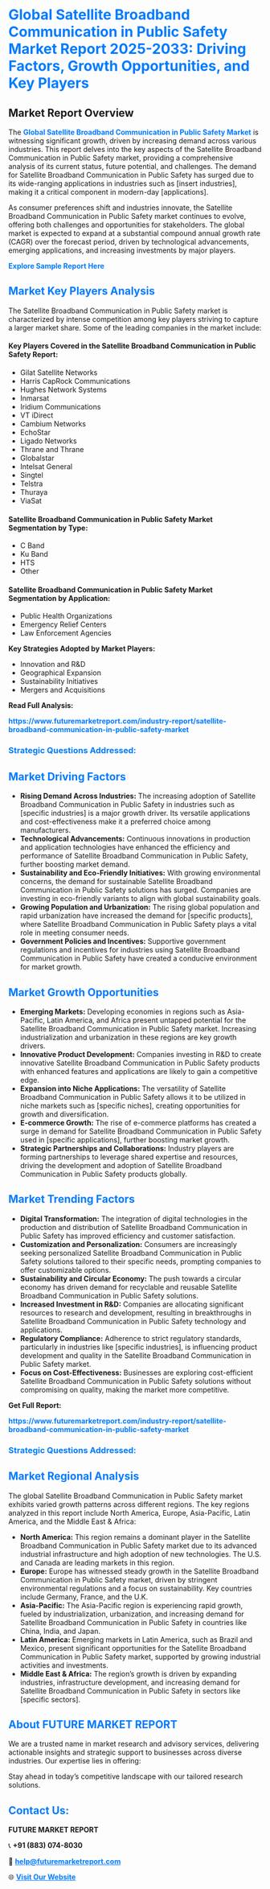 <h1 style="color: #007BFF;">Global Satellite Broadband Communication in Public Safety Market Report 2025-2033: Driving Factors, Growth Opportunities, and Key Players</h1>

<section id="overview">
<h2>Market Report Overview</h2>
<p>The <a href="https://www.futuremarketreport.com/industry-report/satellite-broadband-communication-in-public-safety-market" style="color: #007BFF; text-decoration: none;"><strong>Global Satellite Broadband Communication in Public Safety Market</strong></a> is witnessing significant growth, driven by increasing demand across various industries. This report delves into the key aspects of the Satellite Broadband Communication in Public Safety market, providing a comprehensive analysis of its current status, future potential, and challenges. The demand for Satellite Broadband Communication in Public Safety has surged due to its wide-ranging applications in industries such as [insert industries], making it a critical component in modern-day [applications].</p>
<p>As consumer preferences shift and industries innovate, the Satellite Broadband Communication in Public Safety market continues to evolve, offering both challenges and opportunities for stakeholders. The global market is expected to expand at a substantial compound annual growth rate (CAGR) over the forecast period, driven by technological advancements, emerging applications, and increasing investments by major players.</p>
</section>

<section id="overview">
<p><a href="https://www.futuremarketreport.com/request-sample/reportId=51693" style="color: #007BFF; text-decoration: none;"><strong>Explore Sample Report Here</strong></a></p>
</section>

<section id="key-players">
<h2 style="color: #007BFF;">Market Key Players Analysis</h2>
<p>The Satellite Broadband Communication in Public Safety market is characterized by intense competition among key players striving to capture a larger market share. Some of the leading companies in the market include:</p>
<h4>Key Players Covered in the Satellite Broadband Communication in Public Safety Report:</h4>
<ul><li>Gilat Satellite Networks</li><li>Harris CapRock Communications</li><li>Hughes Network Systems</li><li>Inmarsat</li><li>Iridium Communications</li><li>VT iDirect</li><li>Cambium Networks</li><li>EchoStar</li><li>Ligado Networks</li><li>Thrane and Thrane</li><li>Globalstar</li><li>Intelsat General</li><li>Singtel</li><li>Telstra</li><li>Thuraya</li><li>ViaSat</li></ul>
<h4>Satellite Broadband Communication in Public Safety Market Segmentation by Type:</h4>
<ul><li>C Band</li><li>Ku Band</li><li>HTS</li><li>Other</li></ul>

<h4>Satellite Broadband Communication in Public Safety Market Segmentation by Application:</h4>
<ul><li>Public Health Organizations</li><li>Emergency Relief Centers</li><li>Law Enforcement Agencies</li></ul>
<p><strong>Key Strategies Adopted by Market Players:</strong></p>
<ul>
<li>Innovation and R&D</li>
<li>Geographical Expansion</li>
<li>Sustainability Initiatives</li>
<li>Mergers and Acquisitions</li>
</ul>
</section>

<section>
<p><strong>Read Full Analysis: </strong></p><a href="https://www.futuremarketreport.com/industry-report/satellite-broadband-communication-in-public-safety-market" style="color: #007BFF; text-decoration: none;"><strong>https://www.futuremarketreport.com/industry-report/satellite-broadband-communication-in-public-safety-market</strong></a>
<h3 style="color: #007BFF;">Strategic Questions Addressed:</h3>
</section>

<section id="driving-factors">
<h2 style="color: #007BFF;">Market Driving Factors</h2>
<ul>
<li><strong>Rising Demand Across Industries:</strong> The increasing adoption of Satellite Broadband Communication in Public Safety in industries such as [specific industries] is a major growth driver. Its versatile applications and cost-effectiveness make it a preferred choice among manufacturers.</li>
<li><strong>Technological Advancements:</strong> Continuous innovations in production and application technologies have enhanced the efficiency and performance of Satellite Broadband Communication in Public Safety, further boosting market demand.</li>
<li><strong>Sustainability and Eco-Friendly Initiatives:</strong> With growing environmental concerns, the demand for sustainable Satellite Broadband Communication in Public Safety solutions has surged. Companies are investing in eco-friendly variants to align with global sustainability goals.</li>
<li><strong>Growing Population and Urbanization:</strong> The rising global population and rapid urbanization have increased the demand for [specific products], where Satellite Broadband Communication in Public Safety plays a vital role in meeting consumer needs.</li>
<li><strong>Government Policies and Incentives:</strong> Supportive government regulations and incentives for industries using Satellite Broadband Communication in Public Safety have created a conducive environment for market growth.</li>
</ul>
</section>

<section id="growth-opportunities">
<h2 style="color: #007BFF;">Market Growth Opportunities</h2>
<ul>
<li><strong>Emerging Markets:</strong> Developing economies in regions such as Asia-Pacific, Latin America, and Africa present untapped potential for the Satellite Broadband Communication in Public Safety market. Increasing industrialization and urbanization in these regions are key growth drivers.</li>
<li><strong>Innovative Product Development:</strong> Companies investing in R&D to create innovative Satellite Broadband Communication in Public Safety products with enhanced features and applications are likely to gain a competitive edge.</li>
<li><strong>Expansion into Niche Applications:</strong> The versatility of Satellite Broadband Communication in Public Safety allows it to be utilized in niche markets such as [specific niches], creating opportunities for growth and diversification.</li>
<li><strong>E-commerce Growth:</strong> The rise of e-commerce platforms has created a surge in demand for Satellite Broadband Communication in Public Safety used in [specific applications], further boosting market growth.</li>
<li><strong>Strategic Partnerships and Collaborations:</strong> Industry players are forming partnerships to leverage shared expertise and resources, driving the development and adoption of Satellite Broadband Communication in Public Safety products globally.</li>
</ul>
</section>

<section id="trending-factors">
<h2 style="color: #007BFF;">Market Trending Factors</h2>
<ul>
<li><strong>Digital Transformation:</strong> The integration of digital technologies in the production and distribution of Satellite Broadband Communication in Public Safety has improved efficiency and customer satisfaction.</li>
<li><strong>Customization and Personalization:</strong> Consumers are increasingly seeking personalized Satellite Broadband Communication in Public Safety solutions tailored to their specific needs, prompting companies to offer customizable options.</li>
<li><strong>Sustainability and Circular Economy:</strong> The push towards a circular economy has driven demand for recyclable and reusable Satellite Broadband Communication in Public Safety solutions.</li>
<li><strong>Increased Investment in R&D:</strong> Companies are allocating significant resources to research and development, resulting in breakthroughs in Satellite Broadband Communication in Public Safety technology and applications.</li>
<li><strong>Regulatory Compliance:</strong> Adherence to strict regulatory standards, particularly in industries like [specific industries], is influencing product development and quality in the Satellite Broadband Communication in Public Safety market.</li>
<li><strong>Focus on Cost-Effectiveness:</strong> Businesses are exploring cost-efficient Satellite Broadband Communication in Public Safety solutions without compromising on quality, making the market more competitive.</li>
</ul>
</section>

<section>
<p><strong>Get Full Report: </strong></p><a href="https://www.futuremarketreport.com/industry-report/satellite-broadband-communication-in-public-safety-market" style="color: #007BFF; text-decoration: none;"><strong>https://www.futuremarketreport.com/industry-report/satellite-broadband-communication-in-public-safety-market</strong></a>
<h3 style="color: #007BFF;">Strategic Questions Addressed:</h3>
</section>


<section id="regional-analysis">
<h2 style="color: #007BFF;">Market Regional Analysis</h2>
<p>The global Satellite Broadband Communication in Public Safety market exhibits varied growth patterns across different regions. The key regions analyzed in this report include North America, Europe, Asia-Pacific, Latin America, and the Middle East & Africa:</p>
<ul>
<li><strong>North America:</strong> This region remains a dominant player in the Satellite Broadband Communication in Public Safety market due to its advanced industrial infrastructure and high adoption of new technologies. The U.S. and Canada are leading markets in this region.</li>
<li><strong>Europe:</strong> Europe has witnessed steady growth in the Satellite Broadband Communication in Public Safety market, driven by stringent environmental regulations and a focus on sustainability. Key countries include Germany, France, and the U.K.</li>
<li><strong>Asia-Pacific:</strong> The Asia-Pacific region is experiencing rapid growth, fueled by industrialization, urbanization, and increasing demand for Satellite Broadband Communication in Public Safety in countries like China, India, and Japan.</li>
<li><strong>Latin America:</strong> Emerging markets in Latin America, such as Brazil and Mexico, present significant opportunities for the Satellite Broadband Communication in Public Safety market, supported by growing industrial activities and investments.</li>
<li><strong>Middle East & Africa:</strong> The region’s growth is driven by expanding industries, infrastructure development, and increasing demand for Satellite Broadband Communication in Public Safety in sectors like [specific sectors].</li>
</ul>
</section>

<footer>
<h2 style="color: #007BFF;">About FUTURE MARKET REPORT</h2>
<p>We are a trusted name in market research and advisory services, delivering actionable insights and strategic support to businesses across diverse industries. Our expertise lies in offering:</p>

<p>Stay ahead in today’s competitive landscape with our tailored research solutions.</p>

<h2 style="color: #007BFF;">Contact Us:</h2>
<p><strong>FUTURE MARKET REPORT</strong></p>
<p>📞 <strong>+91 (883) 074-8030</strong></p>
<p>📧 <strong><a href="mailto:help@futuremarketreport.com" style="color: #007BFF;">help@futuremarketreport.com</a></strong></p>
<p>🌐 <strong><a href="https://www.futuremarketreport.com/" style="color: #007BFF;">Visit Our Website</a></strong></p>
</footer>